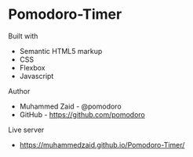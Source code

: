 # Pomodoro-Timer


Built with

- Semantic HTML5 markup
- CSS
- Flexbox
- Javascript

Author

- Muhammed Zaid - @pomodoro
- GitHub - https://github.com/pomodoro

Live server

- https://muhammedzaid.github.io/Pomodoro-Timer/

